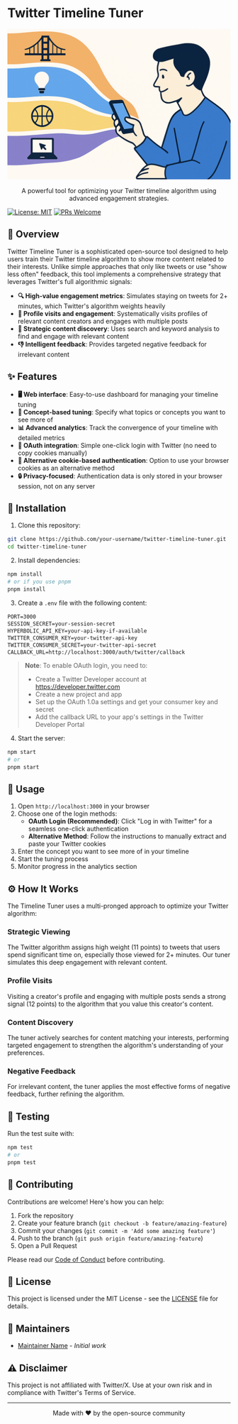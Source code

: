 # Twitter Timeline Tuner

<div align="center">
  <img src="public/images/homepageshow.png" alt="Twitter Timeline Tuner" width="600">
  <p>A powerful tool for optimizing your Twitter timeline algorithm using advanced engagement strategies.</p>
</div>

[![License: MIT](https://img.shields.io/badge/License-MIT-blue.svg)](https://opensource.org/licenses/MIT)
[![PRs Welcome](https://img.shields.io/badge/PRs-welcome-brightgreen.svg)](CONTRIBUTING.md)

## 🌟 Overview

Twitter Timeline Tuner is a sophisticated open-source tool designed to help users train their Twitter timeline algorithm to show more content related to their interests. Unlike simple approaches that only like tweets or use "show less often" feedback, this tool implements a comprehensive strategy that leverages Twitter's full algorithmic signals:

- **🔍 High-value engagement metrics**: Simulates staying on tweets for 2+ minutes, which Twitter's algorithm weights heavily
- **👤 Profile visits and engagement**: Systematically visits profiles of relevant content creators and engages with multiple posts
- **🔄 Strategic content discovery**: Uses search and keyword analysis to find and engage with relevant content
- **👎 Intelligent feedback**: Provides targeted negative feedback for irrelevant content

## ✨ Features

- **🖥️ Web interface**: Easy-to-use dashboard for managing your timeline tuning
- **🧠 Concept-based tuning**: Specify what topics or concepts you want to see more of
- **📊 Advanced analytics**: Track the convergence of your timeline with detailed metrics
- **🔐 OAuth integration**: Simple one-click login with Twitter (no need to copy cookies manually)
- **🍪 Alternative cookie-based authentication**: Option to use your browser cookies as an alternative method
- **🔒 Privacy-focused**: Authentication data is only stored in your browser session, not on any server

## 🚀 Installation

1. Clone this repository:
```bash
git clone https://github.com/your-username/twitter-timeline-tuner.git
cd twitter-timeline-tuner
```

2. Install dependencies:
```bash
npm install
# or if you use pnpm
pnpm install
```

3. Create a `.env` file with the following content:
```
PORT=3000
SESSION_SECRET=your-session-secret
HYPERBOLIC_API_KEY=your-api-key-if-available
TWITTER_CONSUMER_KEY=your-twitter-api-key
TWITTER_CONSUMER_SECRET=your-twitter-api-secret
CALLBACK_URL=http://localhost:3000/auth/twitter/callback
```

> **Note**: To enable OAuth login, you need to:
> - Create a Twitter Developer account at https://developer.twitter.com
> - Create a new project and app
> - Set up the OAuth 1.0a settings and get your consumer key and secret
> - Add the callback URL to your app's settings in the Twitter Developer Portal

4. Start the server:
```bash
npm start
# or
pnpm start
```

## 📖 Usage

1. Open `http://localhost:3000` in your browser
2. Choose one of the login methods:
   - **OAuth Login (Recommended)**: Click "Log in with Twitter" for a seamless one-click authentication
   - **Alternative Method**: Follow the instructions to manually extract and paste your Twitter cookies
3. Enter the concept you want to see more of in your timeline
4. Start the tuning process
5. Monitor progress in the analytics section

## ⚙️ How It Works

The Timeline Tuner uses a multi-pronged approach to optimize your Twitter algorithm:

### Strategic Viewing
The Twitter algorithm assigns high weight (11 points) to tweets that users spend significant time on, especially those viewed for 2+ minutes. Our tuner simulates this deep engagement with relevant content.

### Profile Visits
Visiting a creator's profile and engaging with multiple posts sends a strong signal (12 points) to the algorithm that you value this creator's content.

### Content Discovery
The tuner actively searches for content matching your interests, performing targeted engagement to strengthen the algorithm's understanding of your preferences.

### Negative Feedback
For irrelevant content, the tuner applies the most effective forms of negative feedback, further refining the algorithm.

## 🧪 Testing

Run the test suite with:

```bash
npm test
# or
pnpm test
```

## 🤝 Contributing

Contributions are welcome! Here's how you can help:

1. Fork the repository
2. Create your feature branch (`git checkout -b feature/amazing-feature`)
3. Commit your changes (`git commit -m 'Add some amazing feature'`)
4. Push to the branch (`git push origin feature/amazing-feature`)
5. Open a Pull Request

Please read our [Code of Conduct](CODE_OF_CONDUCT.md) before contributing.

## 📜 License

This project is licensed under the MIT License - see the [LICENSE](LICENSE) file for details.

## 👥 Maintainers

- [Maintainer Name](https://github.com/maintainer) - *Initial work*

## ⚠️ Disclaimer

This project is not affiliated with Twitter/X. Use at your own risk and in compliance with Twitter's Terms of Service.

---

<div align="center">
  <p>Made with ❤️ by the open-source community</p>
</div>
